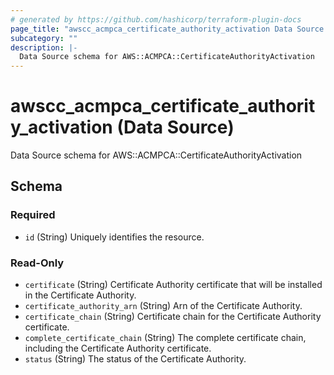 ```yaml
---
# generated by https://github.com/hashicorp/terraform-plugin-docs
page_title: "awscc_acmpca_certificate_authority_activation Data Source - terraform-provider-awscc"
subcategory: ""
description: |-
  Data Source schema for AWS::ACMPCA::CertificateAuthorityActivation
---
```


# awscc_acmpca_certificate_authority_activation (Data Source)

Data Source schema for AWS::ACMPCA::CertificateAuthorityActivation



<!-- schema generated by tfplugindocs -->
## Schema

### Required

- `id` (String) Uniquely identifies the resource.

### Read-Only

- `certificate` (String) Certificate Authority certificate that will be installed in the Certificate Authority.
- `certificate_authority_arn` (String) Arn of the Certificate Authority.
- `certificate_chain` (String) Certificate chain for the Certificate Authority certificate.
- `complete_certificate_chain` (String) The complete certificate chain, including the Certificate Authority certificate.
- `status` (String) The status of the Certificate Authority.


